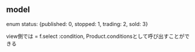 ## model
enum status: {published: 0, stopped: 1, trading: 2, sold: 3}

view側では
 = f.select :condition, Product.conditionsとして呼び出すことができる